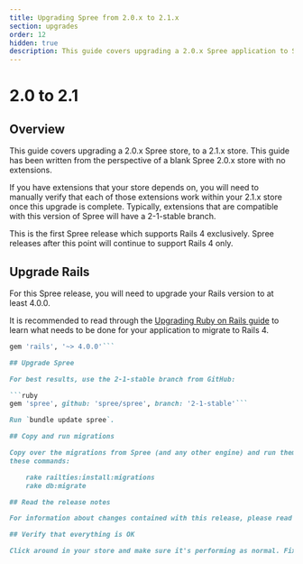 ```yaml
---
title: Upgrading Spree from 2.0.x to 2.1.x
section: upgrades
order: 12
hidden: true
description: This guide covers upgrading a 2.0.x Spree application to Spree 2.1.x
---
```


# 2.0 to 2.1

## Overview

This guide covers upgrading a 2.0.x Spree store, to a 2.1.x store. This guide has been written from the perspective of a blank Spree 2.0.x store with no extensions.

If you have extensions that your store depends on, you will need to manually verify that each of those extensions work within your 2.1.x store once this upgrade is complete. Typically, extensions that are compatible with this version of Spree will have a 2-1-stable branch.

This is the first Spree release which supports Rails 4 exclusively. Spree releases after this point will continue to support Rails 4 only.

## Upgrade Rails

For this Spree release, you will need to upgrade your Rails version to at least 4.0.0.

It is recommended to read through the [Upgrading Ruby on Rails guide](http://guides.rubyonrails.org/upgrading_ruby_on_rails.html#upgrading-%20from-rails-3-2-to-rails-4-0) to learn what needs to be done for your application to migrate to Rails 4.

```ruby
gem 'rails', '~> 4.0.0'```

## Upgrade Spree

For best results, use the 2-1-stable branch from GitHub:

```ruby
gem 'spree', github: 'spree/spree', branch: '2-1-stable'```

Run `bundle update spree`.

## Copy and run migrations

Copy over the migrations from Spree (and any other engine) and run them using
these commands:

    rake railties:install:migrations
    rake db:migrate

## Read the release notes

For information about changes contained with this release, please read the [2.1.0 Release Notes](http://guides.spreecommerce.org/release_notes/spree_2_1_0.html).

## Verify that everything is OK

Click around in your store and make sure it's performing as normal. Fix any deprecation warnings you see.
```

